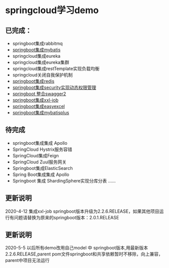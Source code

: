 # springcloud学习demo
## 已完成：
- springboot集成rabbitmq
- [springboot集成mybatis](https://github.com/weihubeats/springcloud-shopping-parent/tree/master/springcloud-shopping-mybatis)
- springcloud集成eureka
- springcloud集成eureka集群
- springcloud集成restTemplate实现负载均衡
- springcloud关闭自我保护机制
- [springboot集成redis](https://github.com/weihubeats/springcloud-shopping-parent/tree/master/springcloud-shopping-redis)
- [springboot集成security实现动态权限管理](https://github.com/weihubeats/springcloud-shopping-parent/tree/master/springcloud-shopping-security)
- [springboot 整合swagger2](https://github.com/weihubeats/springcloud-shopping-parent/tree/master/springcloud-shopping-swagger)
- [springboot集成xxl-job](https://weihubeats.blog.csdn.net/article/details/105448950)
- [springboot集成easyexcel](https://blog.csdn.net/qq_42651904/article/details/105604318)
- [springboot集成mybatisplus](https://blog.csdn.net/qq_42651904/article/details/105934933)
## 待完成
- springboot集成集成 Apollo
- SpringCloud Hystrix服务容错
- SpringCloud集成Feign
- SpringCloud Zuul服务网关
- Springboot集成ElasticSearch
- Spring Boot集成集成 Apollo
- Springboot 集成  ShardingSphere实现分库分表
......

## 更新说明
2020-4-12
集成xxl-job  springboot版本升级为2.2.6.RELEASE，如果其他项目运行有问题请替换为原来的springboot版本：2.0.1.RELEASE
## 更新说明
2020-5-5
以后所有demo改用自己model 中 springboot版本,用最新版本 2.2.6.RELEASE,parent pom文件springboot和共享依赖暂时不移除，向上兼容，parent中项目无法运行
